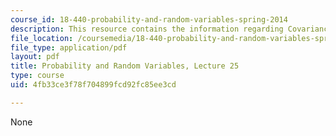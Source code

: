 ```yaml
---
course_id: 18-440-probability-and-random-variables-spring-2014
description: This resource contains the information regarding Covariance and correlation.
file_location: /coursemedia/18-440-probability-and-random-variables-spring-2014/4fb33ce3f78f704899fcd92fc85ee3cd_MIT18_440S14_Lecture25.pdf
file_type: application/pdf
layout: pdf
title: Probability and Random Variables, Lecture 25
type: course
uid: 4fb33ce3f78f704899fcd92fc85ee3cd

---
```

None